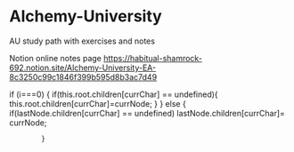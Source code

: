 # Alchemy-University
AU study path with exercises and notes 


Notion online notes page
https://habitual-shamrock-692.notion.site/Alchemy-University-EA-8c3250c99c1846f399b595d8b3ac7d49


if (i===0) {
                if(this.root.children[currChar] == undefined){
                    this.root.children[currChar]=currNode; 
                }
            } else {
                if(lastNode.children[currChar] == undefined)
                    lastNode.children[currChar]= currNode; 
                
            }
            
